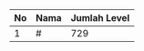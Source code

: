 | No | Nama            | Jumlah Level |
|----|-----------------|--------------|
| 1  | #    |    729        |
